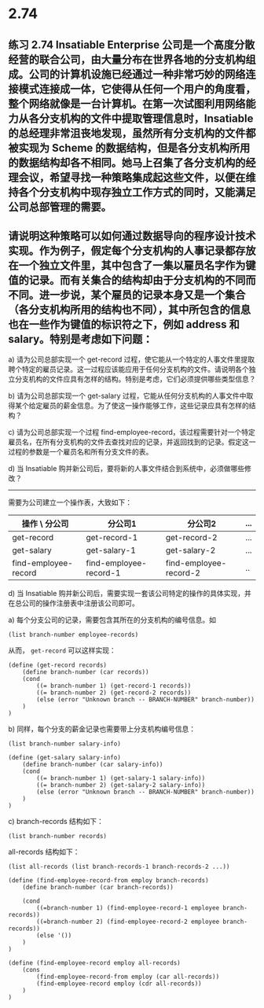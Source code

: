 # 2.74

## 练习 2.74 Insatiable Enterprise 公司是一个高度分散经营的联合公司，由大量分布在世界各地的分支机构组成。公司的计算机设施已经通过一种非常巧妙的网络连接模式连接成一体，它使得从任何一个用户的角度看，整个网络就像是一台计算机。在第一次试图利用网络能力从各分支机构的文件中提取管理信息时，Insatiable 的总经理非常沮丧地发现，虽然所有分支机构的文件都被实现为 Scheme 的数据结构，但是各分支机构所用的数据结构却各不相同。她马上召集了各分支机构的经理会议，希望寻找一种策略集成起这些文件，以便在维持各个分支机构中现存独立工作方式的同时，又能满足公司总部管理的需要。

## 请说明这种策略可以如何通过数据导向的程序设计技术实现。作为例子，假定每个分支机构的人事记录都存放在一个独立文件里，其中包含了一集以雇员名字作为键值的记录。而有关集合的结构却由于分支机构的不同而不同。进一步说，某个雇员的记录本身又是一个集合（各分支机构所用的结构也不同），其中所包含的信息也在一些作为键值的标识符之下，例如 address 和 salary。特别是考虑如下问题：

a) 请为公司总部实现一个 get-record 过程，使它能从一个特定的人事文件里提取聘个特定的雇员记录。这一过程应该能应用于任何分支机构的文件。请说明各个独立分支机构的文件应具有怎样的结构。特别是考虑，它们必须提供哪些类型信息？

b) 请为公司总部实现一个 get-salary 过程，它能从任何分支机构的人事文件中取得某个给定雇员的薪金信息。为了使这一操作能够工作，这些记录应具有怎样的结构？

c) 请为公司总部实现一个过程 find-employee-record，该过程需要针对一个特定雇员名，在所有分支机构的文件去查找对应的记录，并返回找到的记录。假定这一过程的参数是一个雇员名和所有分支文件的表。

d) 当 Insatiable 购并新公司后，要将新的人事文件结合到系统中，必须做哪些修改？

---

需要为公司建立一个操作表，大致如下：

| 操作 \ 分公司 | 分公司1 | 分公司2 | ... |
| ------------ | ------ | ----- | ---- |
| get-record   | get-record-1 | get-record-2 | ... |
| get-salary   | get-salary-1 | get-salary-2 | ... |
| find-employee-record | find-employee-record-1 | find-employee-record-2 | .. |

d) 当 Insatiable 购并新公司后，需要实现一套该公司特定的操作的具体实现，并在总公司的操作注册表中注册该公司即可。

a) 每个分支公司的记录，需要包含其所在的分支机构的编号信息。如

```eval-scheme
(list branch-number employee-records)
```

从而， `get-record` 可以这样实现：

```eval-scheme
(define (get-record records)
    (define branch-number (car records))
    (cond 
        ((= branch-number 1) (get-record-1 records))
        ((= branch-number 2) (get-record-2 records))
        (else (error "Unknown branch -- BRANCH-NUMBER" branch-number))
    )
)
```

b) 同样，每个分支的薪金记录也需要带上分支机构编号信息：

```eval-scheme
(list branch-number salary-info)
```

```eval-scheme
(define (get-salary salary-info)
    (define branch-number (car salary-info))
    (cond
        ((= branch-number 1) (get-salary-1 salary-info))
        ((= branch-number 2) (get-salary-2 salary-info))
        (else (error "Unknown branch -- BRANCH-NUMBER" branch-number))
    )
)
```

c) branch-records 结构如下：

```eval-scheme
(list branch-number records)
```

all-records 结构如下：

```eval-scheme
(list all-records (list branch-records-1 branch-records-2 ...))
```

```eval-scheme
(define (find-employee-record-from employ branch-records)
    (define branch-number (car branch-records))

    (cond
        ((=branch-number 1) (find-employee-record-1 employee branch-records))
        ((=branch-number 2) (find-employee-record-2 employee branch-records))
        (else '())
    )
)

(define (find-employee-record employ all-records)
    (cons 
        (find-employee-record-from employ (car all-records))
        (find-employee-record employ (cdr all-records))
    )
)
```
